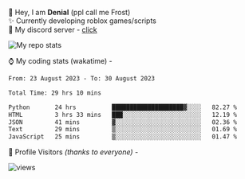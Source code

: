 🤚 Hey, I am **Denial** (ppl call me Frost)  
✨ Currently developing roblox games/scripts  
💎  My discord server - [click](https://dsc.gg/mcdonaldswifi)

<img alt="My repo stats" src="https://github-readme-stats.vercel.app/api?username=FrostX-Official&show_icons=true&theme=radical">

⌚ My coding stats (wakatime) -

<!--START_SECTION:waka-->

```txt
From: 23 August 2023 - To: 30 August 2023

Total Time: 29 hrs 10 mins

Python       24 hrs          ████████████████████▓░░░░   82.27 %
HTML         3 hrs 33 mins   ███░░░░░░░░░░░░░░░░░░░░░░   12.19 %
JSON         41 mins         ▓░░░░░░░░░░░░░░░░░░░░░░░░   02.36 %
Text         29 mins         ▒░░░░░░░░░░░░░░░░░░░░░░░░   01.69 %
JavaScript   25 mins         ▒░░░░░░░░░░░░░░░░░░░░░░░░   01.47 %
```

<!--END_SECTION:waka-->

🧥 Profile Visitors *(thanks to everyone)* -  
  
<!--![visitors](https://visitor-badge.glitch.me/badge?page_id=FrostX-Official.FrostX-Official)-->
![views](https://komarev.com/ghpvc/?username=FrostX-Official&color=blueviolet&style=for-the-badge&label=sussy+viewers)
